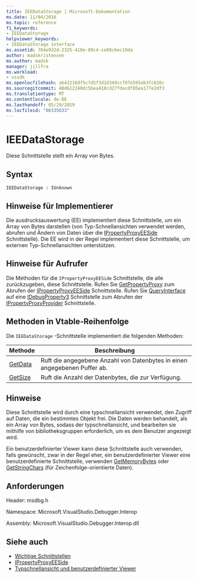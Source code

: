```yaml
---
title: IEEDataStorage | Microsoft-Dokumentation
ms.date: 11/04/2016
ms.topic: reference
f1_keywords:
- IEEDataStorage
helpviewer_keywords:
- IEEDataStorage interface
ms.assetid: 704e932d-2325-410e-89c4-ce88c6ec19da
author: madskristensen
ms.author: madsk
manager: jillfra
ms.workload:
- vssdk
ms.openlocfilehash: ab42216df5c7d5f3d2d349ccf07e595ab3fc616c
ms.sourcegitcommit: 40d612240dc5bea418cd27fdacdf85ea177e2df3
ms.translationtype: MT
ms.contentlocale: de-DE
ms.lasthandoff: 05/29/2019
ms.locfileid: "66335633"
---
```

# <a name="ieedatastorage"></a>IEEDataStorage
Diese Schnittstelle stellt ein Array von Bytes.

## <a name="syntax"></a>Syntax

```
IEEDataStorage : IUnknown
```

## <a name="notes-for-implementers"></a>Hinweise für Implementierer
 Die ausdrucksauswertung (EE) implementiert diese Schnittstelle, um ein Array von Bytes darstellen (von Typ-Schnellansichten verwendet werden, abrufen und Ändern von Daten über die [IPropertyProxyEESide](../../../extensibility/debugger/reference/ipropertyproxyeeside.md) Schnittstelle). Die EE wird in der Regel implementiert diese Schnittstelle, um externen Typ-Schnellansichten unterstützen.

## <a name="notes-for-callers"></a>Hinweise für Aufrufer
 Die Methoden für die `IPropertyProxyEESide` Schnittstelle, die alle zurückzugeben, diese Schnittstelle. Rufen Sie [GetPropertyProxy](../../../extensibility/debugger/reference/ipropertyproxyprovider-getpropertyproxy.md) zum Abrufen der [IPropertyProxyEESide](../../../extensibility/debugger/reference/ipropertyproxyeeside.md) Schnittstelle. Rufen Sie [QueryInterface](/cpp/atl/queryinterface) auf eine [IDebugProperty3](../../../extensibility/debugger/reference/idebugproperty3.md) Schnittstelle zum Abrufen der [IPropertyProxyProvider](../../../extensibility/debugger/reference/ipropertyproxyprovider.md) Schnittstelle.

## <a name="methods-in-vtable-order"></a>Methoden in Vtable-Reihenfolge
 Die `IEEDataStorage` -Schnittstelle implementiert die folgenden Methoden:

|Methode|Beschreibung|
|------------|-----------------|
|[GetData](../../../extensibility/debugger/reference/ieedatastorage-getdata.md)|Ruft die angegebene Anzahl von Datenbytes in einen angegebenen Puffer ab.|
|[GetSize](../../../extensibility/debugger/reference/ieedatastorage-getsize.md)|Ruft die Anzahl der Datenbytes, die zur Verfügung.|

## <a name="remarks"></a>Hinweise
 Diese Schnittstelle wird durch eine typschnellansicht verwendet, den Zugriff auf Daten, die ein bestimmtes Objekt frei. Die Daten werden behandelt, als ein Array von Bytes, sodass der typschnellansicht, und bearbeiten sie mithilfe von bibliotheksgruppen erforderlich, um es dem Benutzer angezeigt wird.

 Ein benutzerdefinierter Viewer kann diese Schnittstelle auch verwenden, falls gewünscht, zwar in der Regel eher, ein benutzerdefinierter Viewer eine benutzerdefinierte Schnittstelle, verwenden [GetMemoryBytes](../../../extensibility/debugger/reference/idebugproperty2-getmemorybytes.md) oder [GetStringChars](../../../extensibility/debugger/reference/idebugproperty3-getstringchars.md) (für Zeichenfolge-orientierte Daten).

## <a name="requirements"></a>Anforderungen
 Header: msdbg.h

 Namespace: Microsoft.VisualStudio.Debugger.Interop

 Assembly: Microsoft.VisualStudio.Debugger.Interop.dll

## <a name="see-also"></a>Siehe auch
- [Wichtige Schnittstellen](../../../extensibility/debugger/reference/core-interfaces.md)
- [IPropertyProxyEESide](../../../extensibility/debugger/reference/ipropertyproxyeeside.md)
- [Typschnellansicht und benutzerdefinierter Viewer](../../../extensibility/debugger/type-visualizer-and-custom-viewer.md)